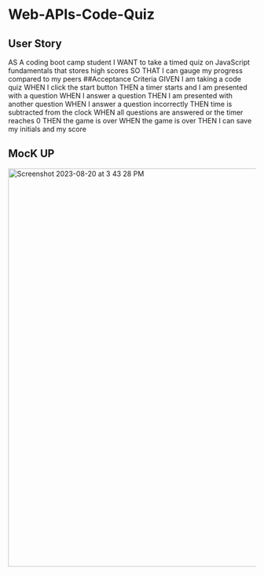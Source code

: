 # Web-APIs-Code-Quiz
## User Story
AS A coding boot camp student
I WANT to take a timed quiz on JavaScript fundamentals that stores high scores
SO THAT I can gauge my progress compared to my peers
##Acceptance Criteria
GIVEN I am taking a code quiz
WHEN I click the start button
THEN a timer starts and I am presented with a question
WHEN I answer a question
THEN I am presented with another question
WHEN I answer a question incorrectly
THEN time is subtracted from the clock
WHEN all questions are answered or the timer reaches 0
THEN the game is over
WHEN the game is over
THEN I can save my initials and my score

## MocK UP
<img width="811" alt="Screenshot 2023-08-20 at 3 43 28 PM" src="https://github.com/SarahNk1-Maker/Web-APIs-Code-Quiz/assets/114023598/c994bb5e-47c5-43d2-8b9c-2031ab9108b9">


